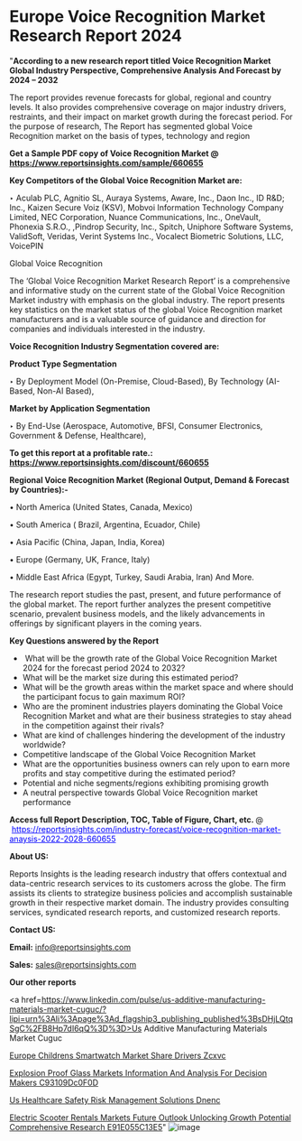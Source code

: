 # Europe Voice Recognition Market Research Report 2024

"<strong>According to a new research report titled Voice Recognition Market Global Industry Perspective, Comprehensive Analysis And Forecast by 2024 – 2032</strong>

The report provides revenue forecasts for global, regional and country levels. It also provides comprehensive coverage on major industry drivers, restraints, and their impact on market growth during the forecast period. For the purpose of research, The Report has segmented global Voice Recognition market on the basis of types, technology and region

<strong>Get a Sample PDF copy of Voice Recognition Market </strong><strong>@<a href=https://www.reportsinsights.com/sample/660655 style=color:#0000ff;> https://www.reportsinsights.com/sample/660655</a></strong></font>

<strong>Key Competitors of the Global Voice Recognition Market are:</strong>

‣ Aculab PLC, Agnitio SL, Auraya Systems, Aware, Inc., Daon Inc., ID R&amp;D; Inc., Kaizen Secure Voiz (KSV), Mobvoi Information Technology Company Limited, NEC Corporation, Nuance Communications, Inc., OneVault, Phonexia S.R.O., ,Pindrop Security, Inc., Spitch, Uniphore Software Systems, ValidSoft, Veridas, Verint Systems Inc., Vocalect Biometric Solutions, LLC, VoicePIN

Global Voice Recognition

The ‘Global Voice Recognition Market Research Report’ is a comprehensive and informative study on the current state of the Global Voice Recognition Market industry with emphasis on the global industry. The report presents key statistics on the market status of the global Voice Recognition market manufacturers and is a valuable source of guidance and direction for companies and individuals interested in the industry.

<strong>Voice Recognition Industry Segmentation covered are:</strong>

<strong>Product Type Segmentation</strong>

‣ By Deployment Model (On-Premise, Cloud-Based), By Technology (AI-Based, Non-AI Based),

<strong>Market by Application Segmentation</strong>

‣ By End-Use (Aerospace, Automotive, BFSI, Consumer Electronics, Government & Defense, Healthcare),

<strong>To get this report at a profitable rate.: <a href=https://www.reportsinsights.com/discount/660655 style=color:#0000ff;>https://www.reportsinsights.com/discount/660655</a></strong></font>

<strong>Regional Voice Recognition Market (Regional Output, Demand &amp; Forecast by Countries):-</strong>

• North America (United States, Canada, Mexico)

• South America ( Brazil, Argentina, Ecuador, Chile)

• Asia Pacific (China, Japan, India, Korea)

• Europe (Germany, UK, France, Italy)

• Middle East Africa (Egypt, Turkey, Saudi Arabia, Iran) And More.

The research report studies the past, present, and future performance of the global market. The report further analyzes the present competitive scenario, prevalent business models, and the likely advancements in offerings by significant players in the coming years.

<strong>Key Questions answered by the Report</strong>
<ul>
  <li> What will be the growth rate of the Global Voice Recognition Market 2024 for the forecast period 2024 to 2032?</li>
  <li>What will be the market size during this estimated period?</li>
  <li>What will be the growth areas within the market space and where should the participant focus to gain maximum ROI?</li>
  <li>Who are the prominent industries players dominating the Global Voice Recognition Market and what are their business strategies to stay ahead in the competition against their rivals?</li>
  <li>What are kind of challenges hindering the development of the industry worldwide?</li>
  <li>Competitive landscape of the Global Voice Recognition Market</li>
  <li>What are the opportunities business owners can rely upon to earn more profits and stay competitive during the estimated period?</li>
  <li>Potential and niche segments/regions exhibiting promising growth</li>
  <li>A neutral perspective towards Global Voice Recognition market performance</li>
</ul>
<strong>Access full Report Description, TOC, Table of Figure, Chart, etc. </strong>@  <a href=https://reportsinsights.com/industry-forecast/voice-recognition-market-anaysis-2022-2028-660655 style=color:#0000ff;>https://reportsinsights.com/industry-forecast/voice-recognition-market-anaysis-2022-2028-660655</a></font>

<strong><strong>About US</strong>:</strong>

Reports Insights is the leading research industry that offers contextual and data-centric research services to its customers across the globe. The firm assists its clients to strategize business policies and accomplish sustainable growth in their respective market domain. The industry provides consulting services, syndicated research reports, and customized research reports.

<strong>Contact US:</strong>

<p class=""""><b>Email:</b> <a href=mailto:info@reportsinsights.com>info@reportsinsights.com</a></p>
<p class=""""><b>Sales:</b> <a href=mailto:sales@reportsinsights.com>sales@reportsinsights.com</a></p>

<strong>Our other reports</strong>

<a href=https://www.linkedin.com/pulse/us-additive-manufacturing-materials-market-cuguc/?lipi=urn%3Ali%3Apage%3Ad_flagship3_publishing_published%3BsDHjLQtqSgC%2FB8Hp7dI6qQ%3D%3D>Us Additive Manufacturing Materials Market Cuguc</a>

<a href=https://www.linkedin.com/pulse/europe-childrens-smartwatch-market-share-drivers-zcxvc/>Europe Childrens Smartwatch Market Share Drivers Zcxvc</a>

<a href=https://medium.com/@d7298290/explosion-proof-glass-markets-information-and-analysis-for-decision-makers-c93109dc0f0d>Explosion Proof Glass Markets Information And Analysis For Decision Makers C93109Dc0F0D</a>

<a href=https://www.linkedin.com/pulse/us-healthcare-safety-risk-management-solutions-dnenc/>Us Healthcare Safety Risk Management Solutions Dnenc</a>

<a href=https://medium.com/@sakshideshmukh994/electric-scooter-rentals-markets-future-outlook-unlocking-growth-potential-comprehensive-research-e91e055c13e5>Electric Scooter Rentals Markets Future Outlook Unlocking Growth Potential Comprehensive Research E91E055C13E5</a>"
![image](https://github.com/Reportsinsights123/RIgrowth/assets/158415881/7f29b63e-3a40-4605-8037-4a16c8d13d86)


